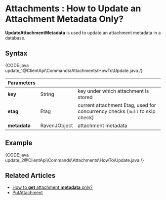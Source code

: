 # Attachments : How to Update an Attachment Metadata Only?

**UpdateAttachmentMetadata** is used to update an attachment metadata in a database.

## Syntax

{CODE:java update_1@ClientApi\Commands\Attachments\HowTo\Update.java /}

| Parameters | | |
| ------------- | ------------- | ----- |
| **key** | String | key under which attachment is stored |
| **etag** | Etag | current attachment Etag, used for concurrency checks (`null` to skip check) |
| **metadata** | RavenJObject | attachment metadata |

## Example

{CODE:java update_2@ClientApi\Commands\Attachments\HowTo\Update.java /}

## Related Articles

- [How to **get** attachment **metadata** only?](../../../../client-api/commands/attachments/how-to/get-attachment-metadata-only)  
- [PutAttachment](../../../../client-api/commands/attachments/put)  
